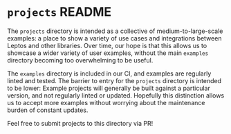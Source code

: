 # `projects` README

The `projects` directory is intended as a collective of medium-to-large-scale examples: a place to show a variety of use cases and integrations between Leptos and other libraries. Over time, our hope is that this allows us to showcase a wider variety of user examples, without the main `examples` directory becoming too overwhelming to be useful.

The `examples` directory is included in our CI, and examples are regularly linted and tested. The barrier to entry for the `projects` directory is intended to be lower: Example projects will generally be built against a particular version, and not regularly linted or updated. Hopefully this distinction allows us to accept more examples without worrying about the maintenance burden of constant updates.

Feel free to submit projects to this directory via PR!
